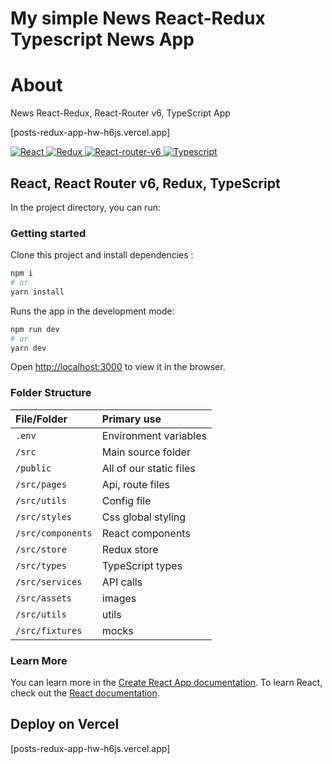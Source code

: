 # My simple News React-Redux Typescript News App

# About

News React-Redux, React-Router v6, TypeScript App

[posts-redux-app-hw-h6js.vercel.app]

<a href="https://github.com/topics/react">
  <img src="https://img.shields.io/badge/React-blue" alt="React">
</a>
<a href="https://github.com/topics/redux">
  <img src="https://img.shields.io/badge/Redux-blue" alt="Redux">
</a>
<a href="https://github.com/topics/react-router">
  <img src="https://img.shields.io/badge/React_router-blue" alt="React-router-v6">
</a>
<a href="https://github.com/topics/typescript">
  <img src="https://img.shields.io/badge/TypeScript-blue" alt="Typescript">
</a>

## React, React Router v6, Redux, TypeScript

In the project directory, you can run:

### Getting started

Clone this project and install dependencies :

```bash
npm i
# or
yarn install
```
Runs the app in the development mode:

```bash
npm run dev
# or
yarn dev
```

Open [http://localhost:3000](http://localhost:3000) to view it in the browser.

### Folder Structure

| File/Folder  	   									| Primary use    																								|
| :-------------------------------- | :------------------------------------------------------------ |
| `.env`				          					| Environment variables       		|
| `/src`				          					| Main source folder  			    		|
| `/public`          			 					| All of our static files																				|
| `/src/pages`			           			| Api, route files 						 																  |
| `/src/utils`			           			| Config file																  |
| `/src/styles`			         				| Css global styling 																						|
| `/src/components`       					| React components    																					| 						 																  |
| `/src/store`			           			| Redux store																  |						 			|
| `/src/types`			           			| TypeScript types																  |						|
| `/src/services`			           		| API calls																  | 						 			|
| `/src/assets`			           		  | images																  |						 					|
| `/src/utils`			           		  | utils																  |						 						|
| `/src/fixtures`			           		| mocks															  |                         |


### Learn More

You can learn more in the [Create React App documentation](https://facebook.github.io/create-react-app/docs/getting-started).
To learn React, check out the [React documentation](https://reactjs.org/).

## Deploy on Vercel
[posts-redux-app-hw-h6js.vercel.app]

